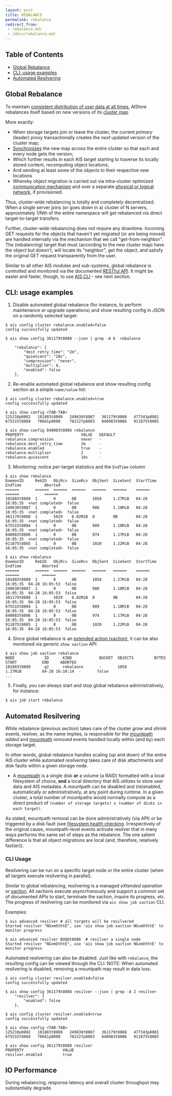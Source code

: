 ```yaml
---
layout: post
title: REBALANCE
permalink: rebalance
redirect_from:
 - rebalance.md/
 - /docs/rebalance.md/
---
```


## Table of Contents

- [Global Rebalance](#global-rebalance)
- [CLI: usage examples](#cli-usage-examples)
- [Automated Resilvering](#automated-resilvering)

## Global Rebalance

To maintain [consistent distribution of user data at all times](https://en.wikipedia.org/wiki/Consistent_hashing#Examples_of_use), AIStore rebalances itself based on *new* versions of its [cluster map](/cluster/map.go).

More exactly:

* When storage targets join or leave the cluster, the current *primary* (leader) proxy transactionally creates the *next* updated version of the cluster map;
* [Synchronizes](/ais/metasync.go) the new map across the entire cluster so that each and every node gets the version;
* Which further results in each AIS target starting to traverse its locally stored content, recomputing object locations,
* And sending at least some of the objects to their respective *new* locations
* Whereby object migration is carried out via intra-cluster optimized [communication mechanism](/transport/README.md) and over a separate [physical or logical network](/cmn/network.go), if provisioned.

Thus, cluster-wide rebalancing is totally and completely decentralized. When a single server joins (or goes down in a) cluster of N servers, approximately 1/Nth of the entire namespace will get rebalanced via direct target-to-target transfers.

Further, cluster-wide rebalancing does not require any downtime.
Incoming GET requests for the objects that haven't yet migrated (or are being moved) are handled internally via the mechanism that we call "get-from-neighbor".
The (rebalancing) target that must (according to the new cluster map) have the object but doesn't, will locate its "neighbor", get the object, and satisfy the original GET request transparently from the user.

Similar to all other AIS modules and sub-systems, global rebalance is controlled and monitored via the documented [RESTful API](http_api.md).
It might be easier and faster, though, to use [AIS CLI](/docs/cli.md) - see next section.

## CLI: usage examples

1. Disable automated global rebalance (for instance, to perform maintenance or upgrade operations) and show resulting config in JSON on a randomly selected target:

```console
$ ais config cluster rebalance.enabled=false
config successfully updated

$ ais show config 361179t8088 --json | grep -A 6  rebalance

    "rebalance": {
        "dest_retry_time": "2m",
        "quiescent": "20s",
        "compression": "never",
        "multiplier": 4,
        "enabled": false
    },

```

2. Re-enable automated global rebalance and show resulting config section as a simple `name/value` list:

```console
$ ais config cluster rebalance.enabled=true
config successfully updated

$ ais show config <TAB-TAB>
125210p8082   181883t8089   249630t8087   361179t8088   477343p8081   675515t8084   70681p8080    782227p8083   840083t8086   911875t8085

$ ais show config 840083t8086 rebalance
PROPERTY                         VALUE   DEFAULT
rebalance.compression            never   -
rebalance.dest_retry_time        2m      -
rebalance.enabled                true    -
rebalance.multiplier             2       -
rebalance.quiescent              10s     -
```

3. Monitoring: notice per-target statistics and the `EndTime` column

```console
$ ais show rebalance
DaemonID     RebID   ObjRcv  SizeRcv  ObjSent  SizeSent  StartTime       EndTime          Aborted
======       ======  ======  ======   ======   ======    ======          ======           ======
181883t8089  1       0       0B       1058     1.27MiB   04-28 16:05:35  <not completed>  false
249630t8087  1       0       0B       988      1.18MiB   04-28 16:05:35  <not completed>  false
361179t8088  1       5029    6.02MiB  0        0B        04-28 16:05:35  <not completed>  false
675515t8084  1       0       0B       989      1.18MiB   04-28 16:05:35  <not completed>  false
840083t8086  1       0       0B       974      1.17MiB   04-28 16:05:35  <not completed>  false
911875t8085  1       0       0B       1020     1.22MiB   04-28 16:05:35  <not completed>  false

$ ais show rebalance
DaemonID     RebID   ObjRcv  SizeRcv  ObjSent  SizeSent  StartTime       EndTime         Aborted
======       ======  ======  ======   ======   ======    ======          ======          ======
181883t8089  1       0       0B       1058     1.27MiB   04-28 16:05:35  04-28 16:05:53  false
249630t8087  1       0       0B       988      1.18MiB   04-28 16:05:35  04-28 16:05:53  false
361179t8088  1       5029    6.02MiB  0        0B        04-28 16:05:35  04-28 16:05:53  false
675515t8084  1       0       0B       989      1.18MiB   04-28 16:05:35  04-28 16:05:53  false
840083t8086  1       0       0B       974      1.17MiB   04-28 16:05:35  04-28 16:05:53  false
911875t8085  1       0       0B       1020     1.22MiB   04-28 16:05:35  04-28 16:05:53  false
```

4. Since global rebalance is an [extended action (xaction)](/xaction/README.md), it can be also monitored via generic `show xaction` API:

```console
$ ais show job xaction rebalance
NODE             ID      KIND            BUCKET  OBJECTS         BYTES           START           END     ABORTED
181883t8089      g2      rebalance       -       1058            1.27MiB         04-28 16:10:14  -       false
...
```

5. Finally, you can always start and stop global rebalance administratively, for instance:


```console
$ ais job start rebalance
```

## Automated Resilvering

While rebalance (previous section) takes care of the cluster *grow* and *shrink* events, resilver, as the name implies, is responsible for the [mountpath](overview.md#terminology) *added* and [mountpath](overview.md#terminology) *removed* events handled locally within (and by) each storage target.

In other words, global rebalance handles scaling (up and down) of the entire AIS cluster while automated *resilvering* takes care of disk attachments and disk faults within a given storage node.

* A [mountpath](overview.md#terminology) is a single disk **or** a volume (a RAID) formatted with a local filesystem of choice, **and** a local directory that AIS utilizes to store user data and AIS metadata. A mountpath can be disabled and (re)enabled, automatically or administratively, at any point during runtime. In a given cluster, a total number of mountpaths would normally compute as a direct product of `(number of storage targets) x (number of disks in each target)`.

As stated, mountpath removal can be done administratively (via API) or be triggered by a disk fault (see [filesystem health checking](/health/fshc.md).
Irrespectively of the original cause, mountpath-level events activate resilver that in many ways performs the same set of steps as the rebalance.
The one salient difference is that all object migrations are local (and, therefore, relatively fast(er)).

### CLI Usage

Resilvering can be run on a specific target node or the entire cluster (when all targets execute resilvering in parallel).

Similar to global rebalancing, resilvering is a managed *eXtended operation* or [xaction](ic.md).
All xactions execute asyncrhonously and support a common set of documented APIs to start, terminate the xaction, inquire its progress, etc. The progress of resilvering can be monitored via `ais show job xaction` CLI.

Examples:

```console
$ ais advanced resilver # all targets will be resilvered
Started resilver "NGxmOthtE", use 'ais show job xaction NGxmOthtE' to monitor progress

$ ais advanced resilver BUQOt8086  # resilver a single node
Started resilver "NGxmOthtE", use 'ais show job xaction NGxmOthtE' to monitor progress
```

Automated resilvering can also be disabled. Just like with `rebalance`, the resulting config can be viewed through the CLI:
NOTE: When automated resilvering is disabled, removing a mountpath may result in data loss.

```console
$ ais config cluster resilver.enabled=false
config successfully updated

$ ais show config 361179t8088 resilver --json | grep -A 2 resilver
    "resilver": {
        "enabled": false
    },

$ ais config cluster resilver.enabled=true
config successfully updated

$ ais show config <TAB-TAB>
125210p8082   181883t8089   249630t8087   361179t8088   477343p8081   675515t8084   70681p8080    782227p8083   840083t8086   911875t8085

$ ais show config 361179t8088 resilver
PROPERTY                 VALUE
resilver.enabled         true
```

## IO Performance

During rebalancing, response latency and overall cluster throughput may substantially degrade.
